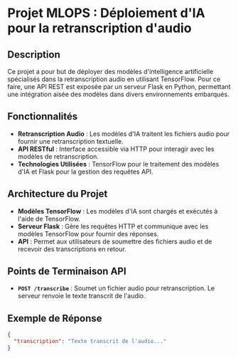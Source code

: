 # Projet MLOPS : Déploiement d'IA pour la retranscription d'audio

## Description

Ce projet a pour but de déployer des modèles d'intelligence artificielle spécialisés dans la retranscription audio en utilisant TensorFlow. Pour ce faire, une API REST est exposée par un serveur Flask en Python, permettant une intégration aisée des modèles dans divers environnements embarqués.

## Fonctionnalités

- **Retranscription Audio** : Les modèles d'IA traitent les fichiers audio pour fournir une retranscription textuelle.
- **API RESTful** : Interface accessible via HTTP pour interagir avec les modèles de retranscription.
- **Technologies Utilisées** : TensorFlow pour le traitement des modèles d'IA et Flask pour la gestion des requêtes API.

## Architecture du Projet

- **Modèles TensorFlow** : Les modèles d'IA sont chargés et exécutés à l'aide de TensorFlow.
- **Serveur Flask** : Gère les requêtes HTTP et communique avec les modèles TensorFlow pour fournir des réponses.
- **API** : Permet aux utilisateurs de soumettre des fichiers audio et de recevoir des transcriptions en retour.

## Points de Terminaison API

- **`POST /transcribe`** : Soumet un fichier audio pour retranscription. Le serveur renvoie le texte transcrit de l'audio.

## Exemple de Réponse

```json
{
  "transcription": "Texte transcrit de l'audio..."
}

